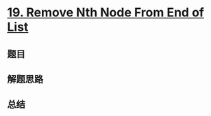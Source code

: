 # [19. Remove Nth Node From End of List](https://leetcode.com/problems/remove-nth-node-from-end-of-list/)

## 题目


## 解题思路


## 总结


